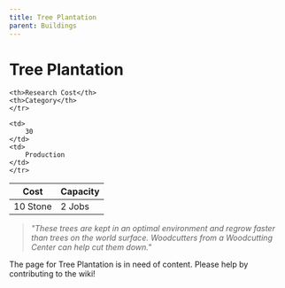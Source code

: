 ```yaml
---
title: Tree Plantation
parent: Buildings
---
```

# Tree Plantation

<table>
<thead>
	<tr>
	<th>Cost</th>
	<th>Capacity</th>
	
	<th>Research Cost</th>
	<th>Category</th>
	</tr>
</thead>
<tbody>
	<tr>
	<td>
		10 Stone
	</td>
	<td>
		2 Jobs
	</td>
	
	<td>
		30
	</td>
	<td>
		Production
	</td>
	</tr>
</tbody>
</table>

> *"These trees are kept in an optimal environment and regrow faster than trees on the world surface. Woodcutters from a Woodcutting Center can help cut them down."*

The page for Tree Plantation is in need of content. Please help by contributing to the wiki!
